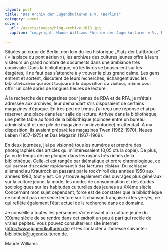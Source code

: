 ```yaml
---
layout: post
title: "Das Archiv der Jugendkulturen e.V. (Berlin)"
category: event
cover:
  url: /assets/images/blog-archive-2018.jpg
  caption: "copyright, Maude Williams *Archiv der Jugenkulturen e.V., Berlin*"
  
---
```


Situées au cœur de Berlin, non loin du lieu historique „Platz der Luftbrücke“ ( « la place du pont aérien »), les archives des cultures jeunes offre à leurs visiteurs un grand nombre de documents dans une ambiance très conviviale. <!-- more --> Dans la bibliothèque, où les livres se bousculent sur les étagères, il ne faut pas s’attendre à y trouver le plus grand calme. Les gens entrent et sortent, discutent de leurs recherches, échangent avec les bibliothécaires qui sont toujours à la disposition du visiteur, même pour offrir un café après de longues heures de lecture. 

À la recherche des magazines pour jeunes de RDA et de RFA, je m’étais adressée aux archives, leur demandant s’ils disposaient de certains magazines d’époque. En très peu de temps, j’ai reçu une réponse et ai pu réserver une place dans leur salle de lecture. Arrivée dans la bibliothèque, une petite table au fond de la bibliothèque (coincée entre un bureau administratif et une pile de magazine non inventoriée) m’attendait. À ma disposition, ils avaient préparé les magazines Twen (1962-1970), Neues Leben (1957-1975) et Das Magazin (1967-1969). 

En deux journées, j’ai pu visionné tous les numéros et prendre des photographies des articles qui m’intéressaient (0,05 cts la copie). De plus, j’ai eu le temps de me plonger dans les rayons très riches de la bibliothèque. Celle-ci est rangée par thématique et ordre chronologique, ce qui permet d’accéder rapidement à des lectures ciblées. Du schlager allemand au Krautrock en passant par le rock’n’roll des années 1950 aux années 1980, tout y est. On y trouve également des ouvrages plus généraux sur la culture jeune, la mode, les modes de consommation et des études sociologiques sur les habitudes culturelles des jeunes au XXème siècle. Concernant mon sujet cependant, force est de constater que la bibliothèque ne contient pas une seule lecture sur la chanson française ni les yé-yés, ce qui reflète également l’état actuel de la recherche dans ce domaine. 

Je conseille à toutes les personnes s’intéressant à la culture jeune du XXème siècle de se rendre dans cet endroit un peu à part qui recèle de vraies pépites. Vous pouvez consulter leur site internet (http://www.jugendkulturen.de) et les contacter à l’adresse suivante : bibliothek@jugendkulturen.de.

Maude Williams
